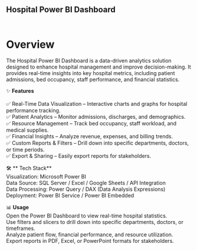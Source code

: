## **Hospital Power BI Dashboard** <br> <br>
# **Overview** <br>
The Hospital Power BI Dashboard is a data-driven analytics solution designed to enhance hospital management and improve decision-making. It provides real-time insights into key hospital metrics, including patient admissions, bed occupancy, staff performance, and financial statistics. <br>

✨ **Features** <br> <br>
✅ Real-Time Data Visualization – Interactive charts and graphs for hospital performance tracking. <br>
✅ Patient Analytics – Monitor admissions, discharges, and demographics. <br>
✅ Resource Management – Track bed occupancy, staff workload, and medical supplies. <br>
✅ Financial Insights – Analyze revenue, expenses, and billing trends. <br>
✅ Custom Reports & Filters – Drill down into specific departments, doctors, or time periods. <br>
✅ Export & Sharing – Easily export reports for stakeholders. <br>

🛠️ ** Tech Stack** <br>
Visualization: Microsoft Power BI <br>
Data Source: SQL Server / Excel / Google Sheets / API Integration <br>
Data Processing: Power Query / DAX (Data Analysis Expressions) <br>
Deployment: Power BI Service / Power BI Embedded <br>

📊 **Usage** <br>
Open the Power BI Dashboard to view real-time hospital statistics. <br>
Use filters and slicers to drill down into specific departments, doctors, or timeframes. <br>
Analyze patient flow, financial performance, and resource utilization. <br>
Export reports in PDF, Excel, or PowerPoint formats for stakeholders. <br>




